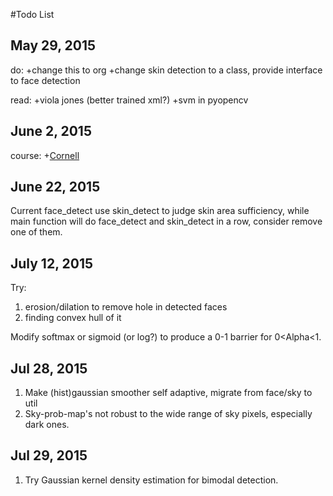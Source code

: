 #Todo List

## May 29, 2015
do:
+change this to org
+change skin detection to a class, provide interface to face detection

read:
+viola jones (better trained xml?)
+svm in pyopencv

## June 2, 2015
course:
+[Cornell](http://www.cs.cornell.edu/courses/cs6670/2011sp/lectures/lectures.html)

## June 22, 2015
Current face_detect use skin_detect to judge skin area sufficiency, while main function will do face_detect and skin_detect in a row, consider remove one of them.

## July 12, 2015
Try:
1. erosion/dilation to remove hole in detected faces
2. finding convex hull of it

Modify softmax or sigmoid (or log?) to produce a 0-1 barrier for 0<Alpha<1.

## Jul 28, 2015
1. Make (hist)gaussian smoother self adaptive, migrate from face/sky to util
2. Sky-prob-map's not robust to the wide range of sky pixels, especially dark ones.

## Jul 29, 2015
1. Try Gaussian kernel density estimation for bimodal detection.